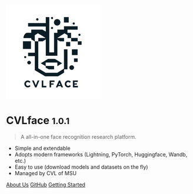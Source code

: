 ![logo](_media/icon_small.png)

# CVLface <small>1.0.1</small>

> A all-in-one face recognition research platform.

- Simple and extendable
- Adopts modern frameworks (Lightning, PyTorch, Huggingface, Wandb, etc.)
- Easy to use (download models and datasets on the fly)
- Managed by CVL of MSU

[About Us](https://cvlab.cse.msu.edu/)
[GitHub](https://github.com/mk-minchul/CVLface)
[Getting Started](#CVLface)